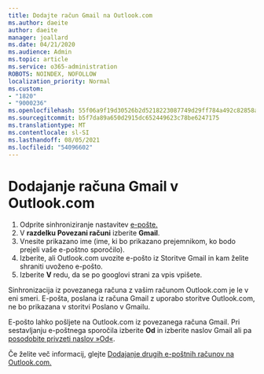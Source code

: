 ```yaml
---
title: Dodajte račun Gmail na Outlook.com
ms.author: daeite
author: daeite
manager: joallard
ms.date: 04/21/2020
ms.audience: Admin
ms.topic: article
ms.service: o365-administration
ROBOTS: NOINDEX, NOFOLLOW
localization_priority: Normal
ms.custom:
- "1820"
- "9000236"
ms.openlocfilehash: 55f06a9f19d30526b2d5218223087749d29ff784a492c82858aaeacbd6166391
ms.sourcegitcommit: b5f7da89a650d2915dc652449623c78be6247175
ms.translationtype: MT
ms.contentlocale: sl-SI
ms.lasthandoff: 08/05/2021
ms.locfileid: "54096602"
---
```

# <a name="add-your-gmail-account-to-outlookcom"></a>Dodajanje računa Gmail v Outlook.com

1. Odprite sinhroniziranje nastavitev [e-pošte.](https://go.microsoft.com/fwlink/?linkid=875264)
2. V **razdelku Povezani računi** izberite **Gmail**.
3. Vnesite prikazano ime (ime, ki bo prikazano prejemnikom, ko bodo prejeli vaše e-poštno sporočilo).
4. Izberite, ali Outlook.com uvozite e-pošto iz Storitve Gmail in kam želite shraniti uvoženo e-pošto.
5. Izberite **V** redu, da se po googlovi strani za vpis vpišete.

Sinhronizacija iz povezanega računa z vašim računom Outlook.com je le v eni smeri. E-pošta, poslana iz računa Gmail z uporabo storitve Outlook.com, ne bo prikazana v storitvi Poslano v Gmailu.

E-pošto lahko pošljete na Outlook.com iz povezanega računa Gmail. Pri sestavljanju e-poštnega sporočila izberite **Od** in izberite naslov Gmail ali pa [posodobite privzeti naslov »Od«](https://go.microsoft.com/fwlink/?linkid=875264).

Če želite več informacij, glejte [Dodajanje drugih e-poštnih računov na Outlook.com.](https://support.office.com/article/c5224df4-5885-4e79-91ba-523aa743f0ba?wt.mc_id=Office_Outlook_com_Alchemy)